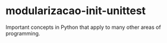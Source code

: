 # modularizacao-init-unittest
Important concepts in Python that apply to many other areas of programming.
